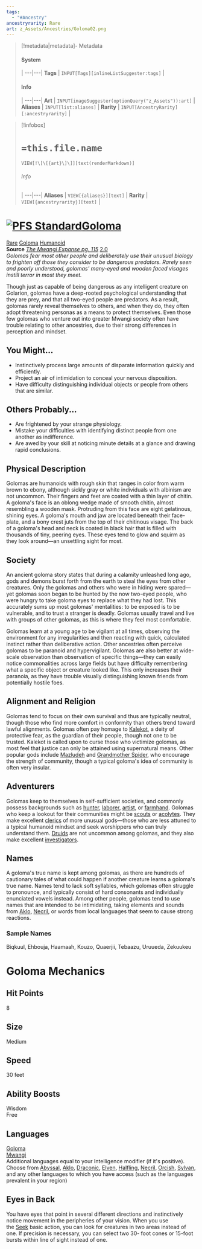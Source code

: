```yaml
---
tags:
  - "#Ancestry"
ancestryrarity: Rare
art: z_Assets/Ancestries/Goloma02.png
---
```


> [!metadata|metadata]- Metadata 
> #### System
>  |
> ---|---|
> **Tags** | `INPUT[Tags][inlineListSuggester:tags]` |
> #### Info
>  |
> ---|---|
> **Art** | `INPUT[imageSuggester(optionQuery("z_Assets")):art]` |
> **Aliases** | `INPUT[list:aliases]` |
> **Rarity** | `INPUT[AncestryRarity][:ancestryrarity]` |

> [!infobox]
> # `=this.file.name`
> `VIEW[!\[\[{art}\]\]][text(renderMarkdown)]`
> ###### Info
>  |
> ---|---|
> **Aliases** | `VIEW[{aliases}][text]` |
> **Rarity** | `VIEW[{ancestryrarity}][text]` |

# [![PFS Standard](https://2e.aonprd.com/Images/Icons/PFS_Standard.png "PFS Standard")](https://2e.aonprd.com/PFS.aspx)[Goloma](https://2e.aonprd.com/Ancestries.aspx?ID=45)

[Rare](https://2e.aonprd.com/Traits.aspx?ID=137) [Goloma](https://2e.aonprd.com/Traits.aspx?ID=381) [Humanoid](https://2e.aonprd.com/Traits.aspx?ID=91)   
**Source** [_The Mwangi Expanse pg. 115_](https://2e.aonprd.com/Sources.aspx?ID=89) [2.0](https://2e.aonprd.com/Sources.aspx?ID=89)  
_Golomas fear most other people and deliberately use their unusual biology to frighten off those they consider to be dangerous predators. Rarely seen and poorly understood, golomas' many-eyed and wooden faced visages instill terror in most they meet._  
  
Though just as capable of being dangerous as any intelligent creature on Golarion, golomas have a deep-rooted psychological understanding that they are prey, and that all two-eyed people are predators. As a result, golomas rarely reveal themselves to others, and when they do, they often adopt threatening personas as a means to protect themselves. Even those few golomas who venture out into greater Mwangi society often have trouble relating to other ancestries, due to their strong differences in perception and mindset.

## You Might...

- Instinctively process large amounts of disparate information quickly and efficiently.
- Project an air of intimidation to conceal your nervous disposition.
- Have difficulty distinguishing individual objects or people from others that are similar.

## Others Probably...

- Are frightened by your strange physiology.
- Mistake your difficulties with identifying distinct people from one another as indifference.
- Are awed by your skill at noticing minute details at a glance and drawing rapid conclusions.

## Physical Description

Golomas are humanoids with rough skin that ranges in color from warm brown to ebony, although sickly gray or white individuals with albinism are not uncommon. Their fingers and feet are coated with a thin layer of chitin. A goloma's face is an oblong wedge made of smooth chitin, almost resembling a wooden mask. Protruding from this face are eight gelatinous, shining eyes. A goloma's mouth and jaw are located beneath their face-plate, and a bony crest juts from the top of their chitinous visage. The back of a goloma's head and neck is coated in black hair that is filled with thousands of tiny, peering eyes. These eyes tend to glow and squirm as they look around—an unsettling sight for most.  

## Society

An ancient goloma story states that during a calamity unleashed long ago, gods and demons burst forth from the earth to steal the eyes from other creatures. Only the golomas and others who were in hiding were spared—yet golomas soon began to be hunted by the now two-eyed people, who were hungry to take goloma eyes to replace what they had lost. This accurately sums up most golomas' mentalities: to be exposed is to be vulnerable, and to trust a stranger is deadly. Golomas usually travel and live with groups of other golomas, as this is where they feel most comfortable.  
  
Golomas learn at a young age to be vigilant at all times, observing the environment for any irregularities and then reacting with quick, calculated instinct rather than deliberative action. Other ancestries often perceive golomas to be paranoid and hypervigilant. Golomas are also better at wide-scale observation than observation of specific things—they can easily notice commonalities across large fields but have difficulty remembering what a specific object or creature looked like. This only increases their paranoia, as they have trouble visually distinguishing known friends from potentially hostile foes.  

## Alignment and Religion

Golomas tend to focus on their own survival and thus are typically neutral, though those who find more comfort in conformity than others trend toward lawful alignments. Golomas often pay homage to [Kalekot](https://2e.aonprd.com/Deities.aspx?ID=225), a deity of protective fear, as the guardian of their people, though not one to be trusted. Kalekot is called upon to curse those who victimize golomas, as most feel that justice can only be attained using supernatural means. Other popular gods include [Mazludeh](https://2e.aonprd.com/Deities.aspx?ID=227) and [Grandmother Spider](https://2e.aonprd.com/Deities.aspx?ID=37), who encourage the strength of community, though a typical goloma's idea of community is often very insular.  

## Adventurers

Golomas keep to themselves in self-sufficient societies, and commonly possess backgrounds such as [hunter](https://2e.aonprd.com/Backgrounds.aspx?ID=22), [laborer](https://2e.aonprd.com/Backgrounds.aspx?ID=23), [artist](https://2e.aonprd.com/Backgrounds.aspx?ID=5), or [farmhand](https://2e.aonprd.com/Backgrounds.aspx?ID=14). Golomas who keep a lookout for their communities might be [scouts](https://2e.aonprd.com/Backgrounds.aspx?ID=32) or [acolytes](https://2e.aonprd.com/Backgrounds.aspx?ID=1). They make excellent [clerics](https://2e.aonprd.com/Classes.aspx?ID=5) of more unusual gods—those who are less attuned to a typical humanoid mindset and seek worshippers who can truly understand them. [Druids](https://2e.aonprd.com/Classes.aspx?ID=6) are not uncommon among golomas, and they also make excellent [investigators](https://2e.aonprd.com/Classes.aspx?ID=13).  

## Names

A goloma's true name is kept among golomas, as there are hundreds of cautionary tales of what could happen if another creature learns a goloma's true name. Names tend to lack soft syllables, which golomas often struggle to pronounce, and typically consist of hard consonants and individually enunciated vowels instead. Among other people, golomas tend to use names that are intended to be intimidating, taking elements and sounds from [Aklo](https://2e.aonprd.com/Languages.aspx?ID=13), [Necril](https://2e.aonprd.com/Languages.aspx?ID=20), or words from local languages that seem to cause strong reactions.  

### Sample Names

Biqkuul, Ehbouja, Haamaah, Kouzo, Quaerjii, Tebaazu, Uruueda, Zekuukeu

# Goloma Mechanics

## Hit Points

8  

## Size

Medium  

## Speed

30 feet  

## Ability Boosts

Wisdom  
Free  

## Languages

[Goloma](https://2e.aonprd.com/Languages.aspx?ID=83)  
[Mwangi](https://2e.aonprd.com/Languages.aspx?ID=39)  
Additional languages equal to your Intelligence modifier (if it's positive). Choose from [Abyssal](https://2e.aonprd.com/Languages.aspx?ID=12), [Aklo](https://2e.aonprd.com/Languages.aspx?ID=13), [Draconic](https://2e.aonprd.com/Languages.aspx?ID=2), [Elven](https://2e.aonprd.com/Languages.aspx?ID=4), [Halfling](https://2e.aonprd.com/Traits.aspx?ID=87), [Necril](https://2e.aonprd.com/Languages.aspx?ID=20), [Orcish](https://2e.aonprd.com/Languages.aspx?ID=9), [Sylvan](https://2e.aonprd.com/Languages.aspx?ID=10), and any other languages to which you have access (such as the languages prevalent in your region)

## Eyes in Back

You have eyes that point in several different directions and instinctively notice movement in the peripheries of your vision. When you use the [Seek](https://2e.aonprd.com/Actions.aspx?ID=84) basic action, you can look for creatures in two areas instead of one. If precision is necessary, you can select two 30- foot cones or 15-foot bursts within line of sight instead of one.